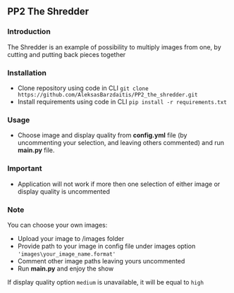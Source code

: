## PP2 The Shredder

### Introduction
The Shredder is an example of possibility to multiply images from one, by cutting and putting back pieces together

### Installation

- Clone repository using code in CLI `git clone https://github.com/AleksasBarzdaitis/PP2_the_shredder.git`
- Install requirements using code in CLI `pip install -r requirements.txt`

### Usage

- Choose image and display quality from **config.yml** file (by uncommenting your selection, and leaving others commented) and run **main.py** file.

### Important

- Application will not work if more then one selection of either image or display quality is uncommented

### Note

You can choose your own images:

- Upload your image to /images folder
- Provide path to your image in config file under images option `'images\your_image_name.format'`
- Comment other image paths leaving yours uncommented
- Run **main.py** and enjoy the show

If display quality option `medium` is unavailable, it will be equal to `high`
